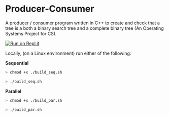 # Producer-Consumer
 
A producer / consumer program written in C++ to create and check that a tree is a both a binary search tree and a complete binary tree (An Operating Systems Project for CS).

[![Run on Repl.it](https://replit.com/badge)](https://replit.com/@oneminch/producer-consumer?v=1#Sequential.cpp)

Locally, (on a Linux environment) run either of the following:

**Sequential**

```bash
> chmod +x ./build_seq.sh

> ./build_seq.sh
```
**Parallel**

```bash
> chmod +x ./build_par.sh

> ./build_par.sh
```
